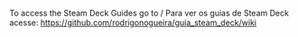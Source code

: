 To access the Steam Deck Guides go to / Para ver os guias de Steam Deck acesse:
https://github.com/rodrigonogueira/guia_steam_deck/wiki
